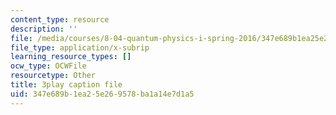 ```yaml
---
content_type: resource
description: ''
file: /media/courses/8-04-quantum-physics-i-spring-2016/347e689b1ea25e269578ba1a14e7d1a5_5u-9lFhCl5w.vtt
file_type: application/x-subrip
learning_resource_types: []
ocw_type: OCWFile
resourcetype: Other
title: 3play caption file
uid: 347e689b-1ea2-5e26-9578-ba1a14e7d1a5
---
```

